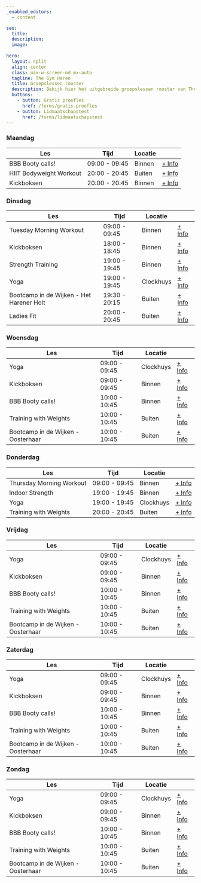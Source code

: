 ```yaml
---
_enabled_editors:
  - content

seo:
  title: 
  description: 
  image:
    
hero:
  layout: split
  align: center
  class: max-w-screen-md mx-auto
  tagline: The Gym Haren
  title: Groepslessen rooster
  description: Bekijk hier het uitgebreide groepslessen rooster van The Gym Haren. Doe mee met onze uitdagende groepstrainingen. We hebben een wekelijks aanbod onder leiding van onze leukste trainers met onder andere yoga, body workouts en bootcamp.
  buttons:
    - button: Gratis proefles
      href: /forms/gratis-proefles
    - button: Lidmaatschapstest
      href: /forms/lidmaatschapstest
---
```


### Maandag
| Les                 | Tijd          | Locatie |                        |
| ----------------------- | ------------- | ------- | ---------------------- |
| BBB Booty calls!        | 09:00 - 09:45 | Binnen  | [+ Info](/groepslessen/bbb)  |
| HIIT Bodyweight Workout | 20:00 - 20:45 | Buiten  | [+ Info](/groepslessen/hiit-bodyweight-workout)  |
| Kickboksen              | 20:00 - 20:45 | Binnen  | [+ Info](/groepslessen/kickboxen)  |

### Dinsdag
| Les                 | Tijd          | Locatie |                        |
| ----------------------- | ------------- | ------- | ---------------------- |
| Tuesday Morning Workout | 09:00 - 09:45 | Binnen  | [+ Info](/groepslessen/tuesday-morning-workout)  |
| Kickboksen              | 18:00 - 18:45 | Binnen  | [+ Info](/groepslessen/kickboxen)  |
| Strength Training       | 19:00 - 19:45 | Binnen  | [+ Info](/groepslessen/strength-training)  |
| Yoga                    | 19:00 - 19:45 | Clockhuys| [+ Info](/groepslessen/yoga)  |
| Bootcamp in de Wijken - Het Harener Holt | 19:30 - 20:15 | Buiten  | [+ Info](/groepslessen/bookcamp-in-de-wijken)  |
| Ladies Fit              | 20:00 - 20:45 | Buiten  | [+ Info](/groepslessen/ladies-fit)  |

### Woensdag
| Les                 | Tijd          | Locatie |                        |
| ----------------------- | ------------- | ------- | ---------------------- |
| Yoga                    | 09:00 - 09:45 | Clockhuys| [+ Info](/groepslessen/yoga)  |
| Kickboksen              | 09:00 - 09:45 | Binnen  | [+ Info](/groepslessen/kickboxen)  |
| BBB Booty calls!        | 10:00 - 10:45 | Binnen  | [+ Info](/groepslessen/bbb)  |
| Training with Weights      | 10:00 - 10:45 | Buiten  | [+ Info](/groepslessen/training-with-weights)  |
| Bootcamp in de Wijken - Oosterhaar | 10:00 - 10:45 | Buiten  | [+ Info](#)  |

### Donderdag
| Les                 | Tijd          | Locatie |                        |
| ----------------------- | ------------- | ------- | ---------------------- |
| Thursday Morning Workout| 09:00 - 09:45 | Binnen  | [+ Info](/groepslessen/thursday-morning-workout)  |
| Indoor Strength         | 19:00 - 19:45 | Binnen  | [+ Info](/groepslessen/indoor-strength)  |
| Yoga                    | 19:00 - 19:45 | Clockhuys| [+ Info](/groepslessen/yoga)  |
| Training with Weights      | 20:00 - 20:45 | Buiten  | [+ Info](/groepslessen/training-with-weights)  |

### Vrijdag
| Les                 | Tijd          | Locatie |                        |
| ----------------------- | ------------- | ------- | ---------------------- |
| Yoga                    | 09:00 - 09:45 | Clockhuys| [+ Info](/groepslessen/yoga)  |
| Kickboksen              | 09:00 - 09:45 | Binnen  | [+ Info](#)  |
| BBB Booty calls!        | 10:00 - 10:45 | Binnen  | [+ Info](/groepslessen/bbb)  |
| Training with Weights      | 10:00 - 10:45 | Buiten  | [+ Info](/training-with-weights)  |
| Bootcamp in de Wijken - Oosterhaar | 10:00 - 10:45 | Buiten  | [+ Info](/groepslessen/bootcamp-in-de-wijken)  |

### Zaterdag
| Les                 | Tijd          | Locatie |                        |
| ----------------------- | ------------- | ------- | ---------------------- |
| Yoga                    | 09:00 - 09:45 | Clockhuys| [+ Info](/groepslessen/yoga)  |
| Kickboksen              | 09:00 - 09:45 | Binnen  | [+ Info](/groepslessen/kickboxen)  |
| BBB Booty calls!        | 10:00 - 10:45 | Binnen  | [+ Info](/groepslessen/bbb)  |
| Training with Weights      | 10:00 - 10:45 | Buiten  | [+ Info](/groepslessen/training-with-weights)  |
| Bootcamp in de Wijken - Oosterhaar | 10:00 - 10:45 | Buiten  | [+ Info](/groepslessen/bootcamp-in-de-wijken)  |

### Zondag
| Les                 | Tijd          | Locatie |                        |
| ----------------------- | ------------- | ------- | ---------------------- |
| Yoga                    | 09:00 - 09:45 | Clockhuys| [+ Info](/groepslessen/yoga)  |
| Kickboksen              | 09:00 - 09:45 | Binnen  | [+ Info](/groepslessen/kickboxen)  |
| BBB Booty calls!        | 10:00 - 10:45 | Binnen  | [+ Info](/groepslessen/bbb)  |
| Training with Weights      | 10:00 - 10:45 | Buiten  | [+ Info](/groepslessen/training-with-weights)  |
| Bootcamp in de Wijken - Oosterhaar | 10:00 - 10:45 | Buiten  | [+ Info](#/groepslessen/training-with-weights)  |